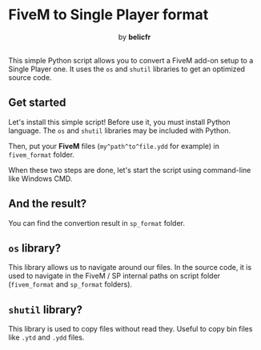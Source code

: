 # FiveM to Single Player format

<center style="margin-bottom: 30px;">
    by <b>belicfr</b>
</center>

This simple Python script allows you to convert a FiveM add-on setup to a Single Player one. It uses the `os` and `shutil` libraries to get an optimized source code.

## Get started
Let's install this simple script! Before use it, you must install Python language. The `os` and `shutil` libraries may be included with Python.

Then, put your **FiveM** files (`my^path^to^file.ydd` for example) in `fivem_format` folder.

When these two steps are done, let's start the script using command-line like Windows CMD.

## And the result?
You can find the convertion result in `sp_format` folder.

## `os` library?
This library allows us to navigate around our files. In the source code, it is used to navigate in the FiveM / SP internal paths on script folder (`fivem_format` and `sp_format` folders).

## `shutil` library?
This library is used to copy files without read they. Useful to copy bin files like `.ytd` and `.ydd` files.